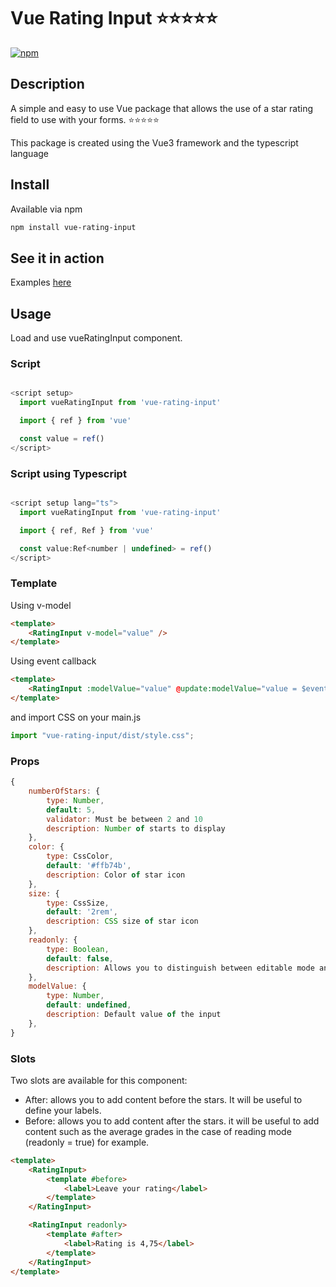 # Vue Rating Input ⭐⭐⭐⭐⭐

[![npm](https://img.shields.io/npm/v/vue-rating-input)](https://www.npmjs.com/package/vue-rating-input)

## Description
A simple and easy to use Vue package that allows the use of a star rating field to use with your forms.
⭐⭐⭐⭐⭐

This package is created using the Vue3 framework and the typescript language


## Install
Available via npm
```sh
npm install vue-rating-input
```

## See it in action
Examples [here](https://vue-pmuxjd.stackblitz.io)

## Usage
Load and use vueRatingInput component.

### Script
```javascript

<script setup>
  import vueRatingInput from 'vue-rating-input'

  import { ref } from 'vue'

  const value = ref()
</script>
```
### Script using Typescript
```javascript

<script setup lang="ts">
  import vueRatingInput from 'vue-rating-input'

  import { ref, Ref } from 'vue'

  const value:Ref<number | undefined> = ref()
</script>
```

### Template

Using v-model
```html
<template>
    <RatingInput v-model="value" />
</template>
```

Using event callback
```html
<template>
    <RatingInput :modelValue="value" @update:modelValue="value = $event" />
</template>
```

and import CSS on your main.js
```javascript
import "vue-rating-input/dist/style.css";
```

### Props
```javascript
{
    numberOfStars: {
        type: Number,
        default: 5,
        validator: Must be between 2 and 10
        description: Number of starts to display
    },
    color: {
        type: CssColor,
        default: '#ffb74b',
        description: Color of star icon
    },
    size: {
        type: CssSize,
        default: '2rem',
        description: CSS size of star icon
    },
    readonly: {
        type: Boolean,
        default: false,
        description: Allows you to distinguish between editable mode and reading mode
    },
    modelValue: {
        type: Number,
        default: undefined,
        description: Default value of the input
    },
}
```

### Slots

Two slots are available for this component:

- After: allows you to add content before the stars. It will be useful to define your labels.
- Before: allows you to add content after the stars. it will be useful to add content such as the average grades in the case of reading mode (readonly = true) for example.

```html
<template>
    <RatingInput>
        <template #before>
            <label>Leave your rating</label>
        </template>
    </RatingInput>

    <RatingInput readonly>
        <template #after>
            <label>Rating is 4,75</label>
        </template>
    </RatingInput>
</template>
```
